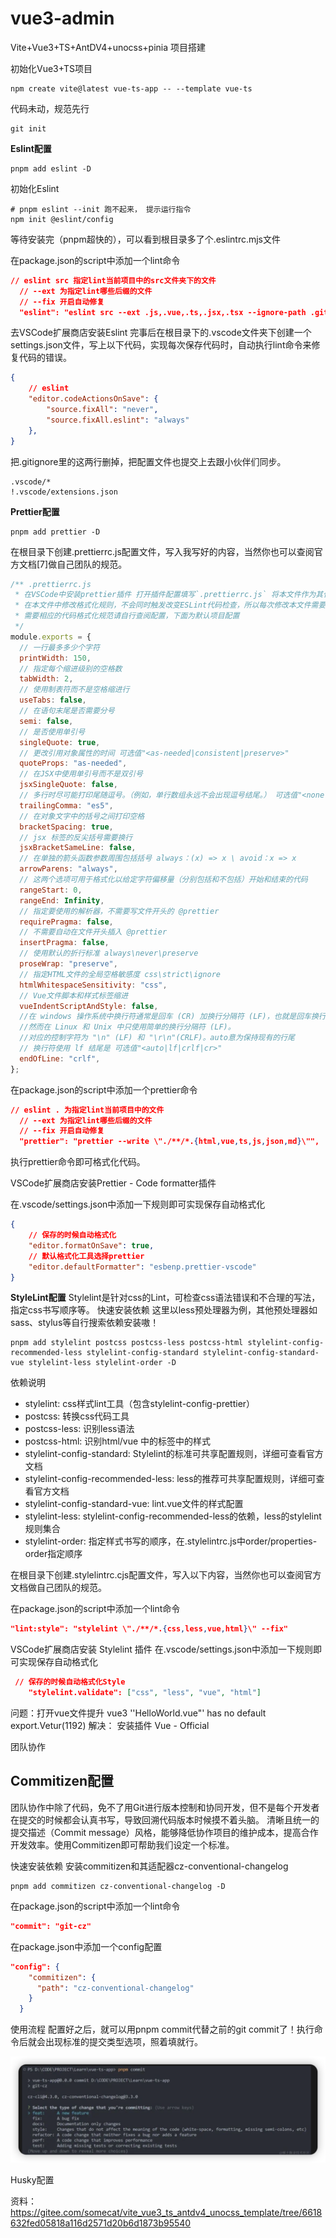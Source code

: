 # vue3-admin
Vite+Vue3+TS+AntDV4+unocss+pinia 项目搭建

初始化Vue3+TS项目
```shell
npm create vite@latest vue-ts-app -- --template vue-ts
```
代码未动，规范先行
```shell
git init
```

**Eslint配置**
```shell
pnpm add eslint -D
```
初始化Eslint
```shell
# pnpm eslint --init 跑不起来， 提示运行指令
npm init @eslint/config
```
等待安装完（pnpm超快的），可以看到根目录多了个.eslintrc.mjs文件

在package.json的script中添加一个lint命令
```json
// eslint src 指定lint当前项目中的src文件夹下的文件
  // --ext 为指定lint哪些后缀的文件
  // --fix 开启自动修复
  "eslint": "eslint src --ext .js,.vue,.ts,.jsx,.tsx --ignore-path .gitignore --fix"

```

去VSCode扩展商店安装Eslint
完事后在根目录下的.vscode文件夹下创建一个settings.json文件，写上以下代码，实现每次保存代码时，自动执行lint命令来修复代码的错误。
```json
{
    // eslint
    "editor.codeActionsOnSave": {
        "source.fixAll": "never",
        "source.fixAll.eslint": "always"
    },
}
```

把.gitignore里的这两行删掉，把配置文件也提交上去跟小伙伴们同步。
```.gitignore
.vscode/*
!.vscode/extensions.json
```

**Prettier配置**


```shell
pnpm add prettier -D
```
在根目录下创建.prettierrc.js配置文件，写入我写好的内容，当然你也可以查阅官方文档[7]做自己团队的规范。
```js
/** .prettierrc.js
 * 在VSCode中安装prettier插件 打开插件配置填写`.prettierrc.js` 将本文件作为其代码格式化规范
 * 在本文件中修改格式化规则，不会同时触发改变ESLint代码检查，所以每次修改本文件需要重启VSCode，ESLint检查才能同步代码格式化
 * 需要相应的代码格式化规范请自行查阅配置，下面为默认项目配置
 */
module.exports = {
  // 一行最多多少个字符
  printWidth: 150,
  // 指定每个缩进级别的空格数
  tabWidth: 2,
  // 使用制表符而不是空格缩进行
  useTabs: false,
  // 在语句末尾是否需要分号
  semi: false,
  // 是否使用单引号
  singleQuote: true,
  // 更改引用对象属性的时间 可选值"<as-needed|consistent|preserve>"
  quoteProps: "as-needed",
  // 在JSX中使用单引号而不是双引号
  jsxSingleQuote: false,
  // 多行时尽可能打印尾随逗号。（例如，单行数组永远不会出现逗号结尾。） 可选值"<none|es5|all>"，默认none
  trailingComma: "es5",
  // 在对象文字中的括号之间打印空格
  bracketSpacing: true,
  // jsx 标签的反尖括号需要换行
  jsxBracketSameLine: false,
  // 在单独的箭头函数参数周围包括括号 always：(x) => x \ avoid：x => x
  arrowParens: "always",
  // 这两个选项可用于格式化以给定字符偏移量（分别包括和不包括）开始和结束的代码
  rangeStart: 0,
  rangeEnd: Infinity,
  // 指定要使用的解析器，不需要写文件开头的 @prettier
  requirePragma: false,
  // 不需要自动在文件开头插入 @prettier
  insertPragma: false,
  // 使用默认的折行标准 always\never\preserve
  proseWrap: "preserve",
  // 指定HTML文件的全局空格敏感度 css\strict\ignore
  htmlWhitespaceSensitivity: "css",
  // Vue文件脚本和样式标签缩进
  vueIndentScriptAndStyle: false,
  //在 windows 操作系统中换行符通常是回车 (CR) 加换行分隔符 (LF)，也就是回车换行(CRLF)，
  //然而在 Linux 和 Unix 中只使用简单的换行分隔符 (LF)。
  //对应的控制字符为 "\n" (LF) 和 "\r\n"(CRLF)。auto意为保持现有的行尾
  // 换行符使用 lf 结尾是 可选值"<auto|lf|crlf|cr>"
  endOfLine: "crlf",
};
```
在package.json的script中添加一个prettier命令
```json
// eslint . 为指定lint当前项目中的文件
  // --ext 为指定lint哪些后缀的文件
  // --fix 开启自动修复
  "prettier": "prettier --write \"./**/*.{html,vue,ts,js,json,md}\"",
```
执行prettier命令即可格式化代码。

VSCode扩展商店安装Prettier - Code formatter插件

在.vscode/settings.json中添加一下规则即可实现保存自动格式化
```json
{
    // 保存的时候自动格式化
    "editor.formatOnSave": true,
    // 默认格式化工具选择prettier
    "editor.defaultFormatter": "esbenp.prettier-vscode"
}
```

**StyleLint配置**
Stylelint是针对css的Lint，可检查css语法错误和不合理的写法，指定css书写顺序等。
快速安装依赖
这里以less预处理器为例，其他预处理器如sass、stylus等自行搜索依赖安装嗷！
```shell
pnpm add stylelint postcss postcss-less postcss-html stylelint-config-recommended-less stylelint-config-standard stylelint-config-standard-vue stylelint-less stylelint-order -D
```
依赖说明
- stylelint: css样式lint工具（包含stylelint-config-prettier）
- postcss: 转换css代码工具
- postcss-less: 识别less语法
- postcss-html: 识别html/vue 中的标签中的样式
- stylelint-config-standard: Stylelint的标准可共享配置规则，详细可查看官方文档
- stylelint-config-recommended-less: less的推荐可共享配置规则，详细可查看官方文档
- stylelint-config-standard-vue: lint.vue文件的样式配置
- stylelint-less: stylelint-config-recommended-less的依赖，less的stylelint规则集合
- stylelint-order: 指定样式书写的顺序，在.stylelintrc.js中order/properties-order指定顺序


在根目录下创建.stylelintrc.cjs配置文件，写入以下内容，当然你也可以查阅官方文档做自己团队的规范。

在package.json的script中添加一个lint命令
```json
"lint:style": "stylelint \"./**/*.{css,less,vue,html}\" --fix"
```


VSCode扩展商店安装 Stylelint 插件
在.vscode/settings.json中添加一下规则即可实现保存自动格式化
```json
 // 保存的时候自动格式化Style
    "stylelint.validate": ["css", "less", "vue", "html"]
```

问题：打开vue文件提升 vue3 ''HelloWorld.vue"' has no default export.Vetur(1192)
解决： 安装插件 Vue - Official


团队协作
## Commitizen配置
团队协作中除了代码，免不了用Git进行版本控制和协同开发，但不是每个开发者在提交的时候都会认真书写，导致回溯代码版本时候摸不着头脑。
清晰且统一的提交描述（Commit message）风格，能够降低协作项目的维护成本，提高合作开发效率。使用Commitizen即可帮助我们设定一个标准。


快速安装依赖
安装commitizen和其适配器cz-conventional-changelog


```shell
pnpm add commitizen cz-conventional-changelog -D
```
在package.json的script中添加一个lint命令

```json
"commit": "git-cz"
```
在package.json中添加一个config配置
```json
"config": {
    "commitizen": {
      "path": "cz-conventional-changelog"
    }
  }
```
使用流程
配置好之后，就可以用pnpm commit代替之前的git commit了！执行命令后就会出现标准的提交类型选项，照着填就行。

![alt text](image.png)

Husky配置

资料： https://gitee.com/somecat/vite_vue3_ts_antdv4_unocss_template/tree/6618632fed05818a116d2571d20b6d1873b95540



